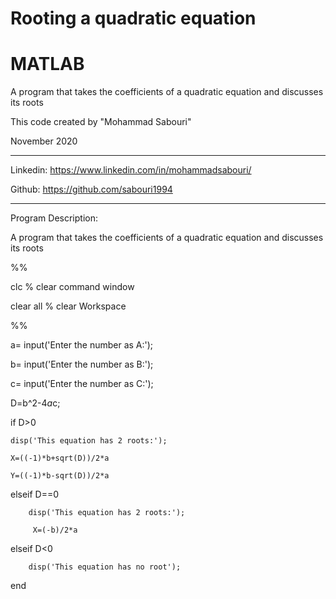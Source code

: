 # Rooting a quadratic equation

# MATLAB

A program that takes the coefficients of a quadratic equation and discusses its roots


This code created by "Mohammad Sabouri"

November 2020

----------------------------------------------------------

Linkedin:   https://www.linkedin.com/in/mohammadsabouri/

Github:     https://github.com/sabouri1994

----------------------------------------------------------

Program Description:

A program that takes the coefficients of a quadratic equation and discusses its roots 

%%

clc  % clear command window

clear all  % clear Workspace

%%

a= input('Enter the number as A:');

b= input('Enter the number as B:');

c= input('Enter the number as C:');

D=b^2-4*a*c;

if D>0

    disp('This equation has 2 roots:');
	
    X=((-1)*b+sqrt(D))/2*a
	
    Y=((-1)*b-sqrt(D))/2*a
	
    
elseif D==0

        disp('This equation has 2 roots:');
		
         X=(-b)/2*a
		 
elseif D<0

        disp('This equation has no root');
  
end

        


